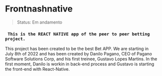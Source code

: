 # Frontnashnative

> Status: Em andamento

### ` This is the REACT NATIVE app of the peer to peer betting project.`

<p> This project has been created to be the best Bet APP. We are starting in July 8th of 2022 and has been created by Danilo Pagano, CEO of Pagano Software Solutions Corp, and his first treinee, Gustavo Lopes Martins. In the first moment, Danilo is workin in back-end process and Gustavo is starting the front-end with React-Native.</p>

